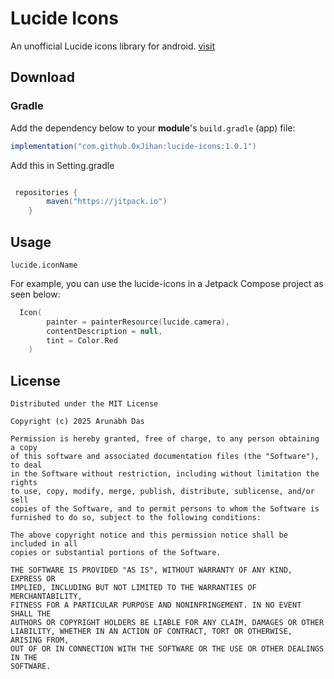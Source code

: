 # Lucide Icons
An unofficial Lucide icons library for android. [visit](https://lucide.dev/icons/)

## Download

### Gradle

Add the dependency below to your **module**'s `build.gradle` (app) file:
```gradle
implementation("com.github.0xJihan:lucide-icons:1.0.1")
```

Add this in Setting.gradle
```gradle

 repositories {
        maven("https://jitpack.io")
    }
```


## Usage
`lucide.iconName`

For example, you can use the lucide-icons in a Jetpack Compose project as seen below:

```kotlin
  Icon(
        painter = painterResource(lucide.camera),
        contentDescription = null, 
        tint = Color.Red
    )
```

## License

```
Distributed under the MIT License

Copyright (c) 2025 Arunabh Das

Permission is hereby granted, free of charge, to any person obtaining a copy
of this software and associated documentation files (the "Software"), to deal
in the Software without restriction, including without limitation the rights
to use, copy, modify, merge, publish, distribute, sublicense, and/or sell
copies of the Software, and to permit persons to whom the Software is
furnished to do so, subject to the following conditions:

The above copyright notice and this permission notice shall be included in all
copies or substantial portions of the Software.

THE SOFTWARE IS PROVIDED "AS IS", WITHOUT WARRANTY OF ANY KIND, EXPRESS OR
IMPLIED, INCLUDING BUT NOT LIMITED TO THE WARRANTIES OF MERCHANTABILITY,
FITNESS FOR A PARTICULAR PURPOSE AND NONINFRINGEMENT. IN NO EVENT SHALL THE
AUTHORS OR COPYRIGHT HOLDERS BE LIABLE FOR ANY CLAIM, DAMAGES OR OTHER
LIABILITY, WHETHER IN AN ACTION OF CONTRACT, TORT OR OTHERWISE, ARISING FROM,
OUT OF OR IN CONNECTION WITH THE SOFTWARE OR THE USE OR OTHER DEALINGS IN THE
SOFTWARE.
```
